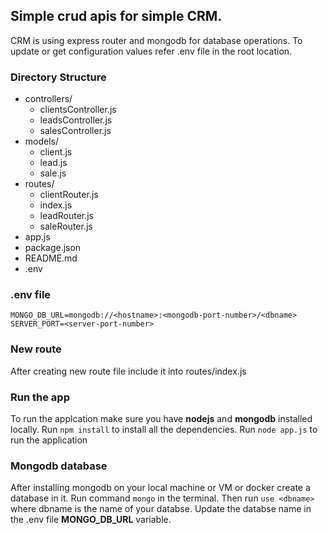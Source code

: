 ## Simple crud apis for simple CRM.
CRM is using express router and mongodb for database operations. To update or get configuration values refer .env file in the root location.

### Directory Structure
- controllers/
   - clientsController.js
   - leadsController.js
   - salesController.js
- models/
   - client.js
   - lead.js
   - sale.js
- routes/
   - clientRouter.js
   - index.js
   - leadRouter.js
   - saleRouter.js
- app.js
- package.json
- README.md
- .env


### .env file
```
MONGO_DB_URL=mongodb://<hostname>:<mongodb-port-number>/<dbname>
SERVER_PORT=<server-port-number>
```

### New route
After creating new route file include it into routes/index.js

### Run the app
To run the applcation make sure you have **nodejs** and **mongodb** installed locally.
Run `npm install` to install all the dependencies.
Run `node app.js` to run the application

### Mongodb database
After installing mongodb on your local machine or VM or docker create a database in it.
Run command `mongo` in the terminal. Then run `use <dbname>` where dbname is the name of your databse.
Update the databse name in the .env file **MONGO_DB_URL** variable.
